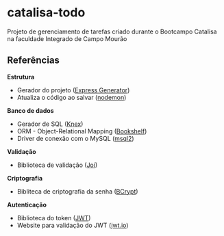 # catalisa-todo

Projeto de gerenciamento de tarefas criado durante o Bootcampo Catalisa na faculdade Integrado de Campo Mourão

## Referências

**Estrutura**

- Gerador do projeto ([Express Generator](https://expressjs.com/pt-br/starter/generator.html))
- Atualiza o código ao salvar ([nodemon](https://www.npmjs.com/package/nodemon))

**Banco de dados**

- Gerador de SQL ([Knex](https://knexjs.org))
- ORM - Object-Relational Mapping ([Bookshelf](https://bookshelfjs.org))
- Driver de conexão com o MySQL ([msql2](https://www.npmjs.com/package/mysql2))

**Validação**

- Biblioteca de validação ([Joi](https://github.com/sideway/joi))

**Criptografia**

- Bibliteca de criptografia da senha ([BCrypt](https://www.npmjs.com/package/bcryptjs))

**Autenticação**

- Biblioteca do token ([JWT](https://www.npmjs.com/package/jsonwebtoken))
- Website para validação do JWT ([jwt.io](https://jwt.io/))
